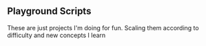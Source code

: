 ## Playground Scripts

These are just projects I'm doing for fun. Scaling them according to difficulty and new concepts I learn